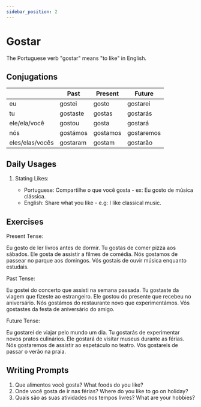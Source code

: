 ```yaml
---
sidebar_position: 2
---
```


# Gostar

The Portuguese verb "gostar" means "to like" in English.

## Conjugations

|                 | Past     | Present  | Future     |
| --------------- | -------- | -------- | ---------- |
| eu              | gostei   | gosto    | gostarei   |
| tu              | gostaste | gostas   | gostarás   |
| ele/ela/você    | gostou   | gosta    | gostará    |
| nós             | gostámos | gostamos | gostaremos |
| eles/elas/vocês | gostaram | gostam   | gostarão   |

## Daily Usages

1. Stating Likes:

   - Portuguese: Compartilhe o que você gosta - ex: Eu gosto de música clássica.
   - English: Share what you like - e.g: I like classical music.

## Exercises

Present Tense:

Eu gosto de ler livros antes de dormir.
Tu gostas de comer pizza aos sábados.
Ele gosta de assistir a filmes de comédia.
Nós gostamos de passear no parque aos domingos.
Vós gostais de ouvir música enquanto estudais.

Past Tense:

Eu gostei do concerto que assisti na semana passada.
Tu gostaste da viagem que fizeste ao estrangeiro.
Ele gostou do presente que recebeu no aniversário.
Nós gostámos do restaurante novo que experimentámos.
Vós gostastes da festa de aniversário do amigo.

Future Tense:

Eu gostarei de viajar pelo mundo um dia.
Tu gostarás de experimentar novos pratos culinários.
Ele gostará de visitar museus durante as férias.
Nós gostaremos de assistir ao espetáculo no teatro.
Vós gostareis de passar o verão na praia.

## Writing Prompts

1. Que alimentos você gosta? What foods do you like?
2. Onde você gosta de ir nas férias? Where do you like to go on holiday?
3. Quais são as suas atividades nos tempos livres? What are your hobbies?

